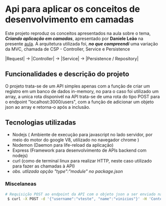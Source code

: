 # Api para aplicar os conceitos de desenvolvimento em camadas
Este projeto reproduz os conceitos apresentados na aula sobre o tema, ***Criando aplicação em camadas***, apresentado por **Daniele Leão** na presente [aula](https://www.youtube.com/watch?v=82VxJWf0PVs&t=1528s).
A arquitetura utilizada foi, <i><b>no que compreendi</b></i> uma variação da MVC, chamada de CSP - Controller, Service e Persistence

|Request| -> |Controller| -> |Service| -> |Persistence / Repository|

## Funcionalidades e descrição do projeto
O projeto trata-se de um API  simples apenas com a função de criar um registro em um banco de dados in-memory, no para o caso foi utilizado um array, a unica rota disponivél na API trata-se de uma rota do tipo POST para o endpoint "localhost:3000/users", com a função de adicionar um objeto json ao array e retorna-o após a inclusão.

## Tecnologias utilizadas
- Nodejs ( Ambiente de execução para javascript no lado servidor, por meio do motor do google V8, utilizado no navegador chrome )
- Nodemon (Daemon para life-reload da aplicação)
- Express (Framework para desenvolvimento de APIs backend com nodejs)
- curl (como de terminal linux para realizar HTTP, neste caso utilizado para fazer as chamadas à API)
- *obs. utlizada opção "type":"module" no package.json*

### Miscelaneas 


```bash
# Requisição POST ao endpoint da API com o objeto json a ser enviado na requisição
 $ curl -X POST -d '{"username":"vteste", "name":"vinicios"}' -H 'Content-Type: application/json' http://localhost:3000/users
```